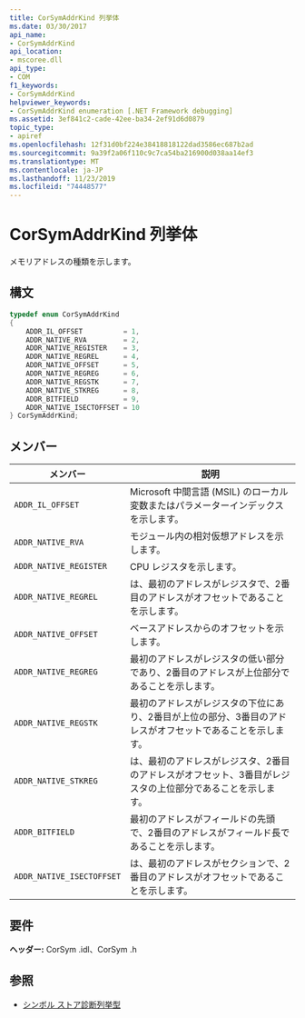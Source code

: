 ```yaml
---
title: CorSymAddrKind 列挙体
ms.date: 03/30/2017
api_name:
- CorSymAddrKind
api_location:
- mscoree.dll
api_type:
- COM
f1_keywords:
- CorSymAddrKind
helpviewer_keywords:
- CorSymAddrKind enumeration [.NET Framework debugging]
ms.assetid: 3ef841c2-cade-42ee-ba34-2ef91d6d0879
topic_type:
- apiref
ms.openlocfilehash: 12f31d0bf224e38418818122dad3586ec687b2ad
ms.sourcegitcommit: 9a39f2a06f110c9c7ca54ba216900d038aa14ef3
ms.translationtype: MT
ms.contentlocale: ja-JP
ms.lasthandoff: 11/23/2019
ms.locfileid: "74448577"
---
```

# <a name="corsymaddrkind-enumeration"></a>CorSymAddrKind 列挙体
メモリアドレスの種類を示します。  
  
## <a name="syntax"></a>構文  
  
```cpp  
typedef enum CorSymAddrKind  
{  
    ADDR_IL_OFFSET          = 1,  
    ADDR_NATIVE_RVA         = 2,  
    ADDR_NATIVE_REGISTER    = 3,  
    ADDR_NATIVE_REGREL      = 4,  
    ADDR_NATIVE_OFFSET      = 5,  
    ADDR_NATIVE_REGREG      = 6,  
    ADDR_NATIVE_REGSTK      = 7,  
    ADDR_NATIVE_STKREG      = 8,  
    ADDR_BITFIELD           = 9,  
    ADDR_NATIVE_ISECTOFFSET = 10  
} CorSymAddrKind;  
```  
  
## <a name="members"></a>メンバー  
  
|メンバー|説明|  
|------------|-----------------|  
|`ADDR_IL_OFFSET`|Microsoft 中間言語 (MSIL) のローカル変数またはパラメーターインデックスを示します。|  
|`ADDR_NATIVE_RVA`|モジュール内の相対仮想アドレスを示します。|  
|`ADDR_NATIVE_REGISTER`|CPU レジスタを示します。|  
|`ADDR_NATIVE_REGREL`|は、最初のアドレスがレジスタで、2番目のアドレスがオフセットであることを示します。|  
|`ADDR_NATIVE_OFFSET`|ベースアドレスからのオフセットを示します。|  
|`ADDR_NATIVE_REGREG`|最初のアドレスがレジスタの低い部分であり、2番目のアドレスが上位部分であることを示します。|  
|`ADDR_NATIVE_REGSTK`|最初のアドレスがレジスタの下位にあり、2番目が上位の部分、3番目のアドレスがオフセットであることを示します。|  
|`ADDR_NATIVE_STKREG`|は、最初のアドレスがレジスタ、2番目のアドレスがオフセット、3番目がレジスタの上位部分であることを示します。|  
|`ADDR_BITFIELD`|最初のアドレスがフィールドの先頭で、2番目のアドレスがフィールド長であることを示します。|  
|`ADDR_NATIVE_ISECTOFFSET`|は、最初のアドレスがセクションで、2番目のアドレスがオフセットであることを示します。|  
  
## <a name="requirements"></a>要件  
 **ヘッダー:** CorSym .idl、CorSym .h  
  
## <a name="see-also"></a>参照

- [シンボル ストア診断列挙型](../../../../docs/framework/unmanaged-api/diagnostics/diagnostics-symbol-store-enumerations.md)

